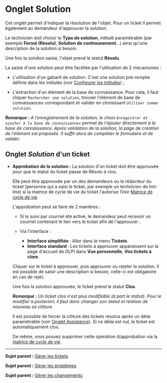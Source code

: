 Onglet Solution
================

Cet onglet permet d'indiquer la résolution de l'objet. Pour un ticket il permet également au demandeur d'approuver la solution.

Le technicien doit choisir le **Type de solution**, intitulé paramétrable (par exemple **Fermé (Résolu)**, **Solution de controunement**...) ainsi qu'une description de la solution si besoin.

Une fois la solution saisie, l'objet prend le statut **Résolu**.

La saisie d'une solution peut être facilitée par l'utilisation de 2 mécanismes :

-   L'utilisation d'un gabarit de solution. C'est une solution pré-remplie définie dans les intitulés (voir [Configurer les intitulés](config_dropdown.html "Les intitulés se configurent depuis le menu Configuration > Intitulés")) ;

-   L'extraction d'un élément de la base de connaissance. Pour cela, il faut cliquer `Rechercher une solution`, trouver l'élément de base de connaissances correspondant et valider en choisissant `Utiliser comme solution`.


***Remarque :** A l'enregistrement de la solution, le choix `Enregistrer et ajouter à la base de connaissances` permet de l'ajouter directement à la base de connaissance. Après validation de la solution, la page de création de l'élément est proposée. Il suffit alors de compléter le formulaire et de valider.*


Onglet *Solution* d'un ticket
---------------------------

-   **Approbation de la solution :**
    La solution d'un ticket doit être approuvée pour que le statut du ticket passe de Résolu à clos.

    Elle peut être approuvée par un des demandeurs ou le rédacteur du ticket (personne qui a saisi le ticket, par exemple un technicien de hot-line) si la matrice de cycle de vie du ticket l'autorise (Voir [Matrice de cycle de vie](index.php?fr/04_Module_Assistance/04_Tickets/02_Matrice_de_cycle_de_vie.md).

    L'approbation peut se faire de 2 manières : 
    
    - Si le suivi par courriel été activé, le demandeur peut recevoir un courriel contenant le lien vers le ticket afin de l'approuver ;

    - Via l'interface :
      - **Interface simplifiée** :
          Aller dans le menu **Tickets**.
      - **Interface standard** :
          Les tickets à approuver apparaissent sur la page d'accueil de GLPI dans **Vue personnelle**, **Vos tickets à clore**.

    Cliquer sur le ticket à approuver, puis approuver ou rejeter la solution. Il est possible de saisir une description si besoin, celle-ci est obligatoire en cas de rejet.

    Une fois la solution approuvée, le ticket prend le statut **Clos**.

    ***Remarque :** Un ticket clos n'est plus modifiable (à part le statut). Pour le modifier a posteriori, il faut donc changer son statut et réaliser de nouveau sa clôture.*

    Il est possible de forcer la clôture des tickets résolus après un délai paramétrable (voir [Onglet Assistance](config_common_assist.html "Cet onglet permet de paramétrer le comportement de la partie assistance de GLPI.")). Si ce délai est nul, le ticket est automatiquement clos.

    De même, vous pouvez supprimer cette opération d(approbation via la [matrice de cycle de vie](index.php?fr/04_Module_Assistance/04_Tickets/02_Matrice_de_cycle_de_vie.md).

-------
**Sujet parent :** [Gérer les tickets](index.php?fr/04_Module_Assistance/06_Tickets/03_Gérer_les_tickets.md "Les tickets se gèrent depuis le menu Assistance > Tickets")

**Sujet parent :** [Gérer les problèmes](index.php?fr/04_Module_Assistance/08_Problèmes.md "Les problèmes se gèrent depuis le menu Assistance > Problèmes")

**Sujet parent :** [Gérer les changements](index.php?fr/04_Module_Assistance/09_Changements.md "Les changements se gèrent depuis le menu Assistance > Changements")